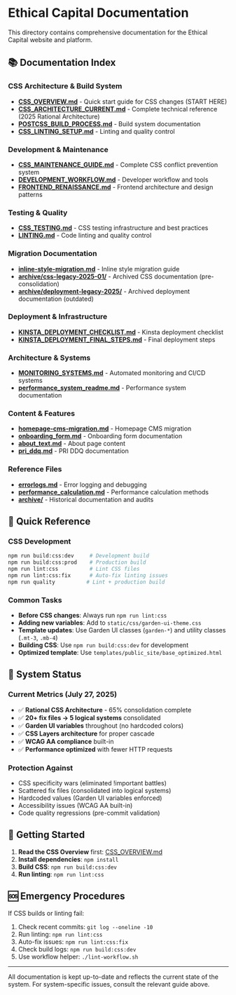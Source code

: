 # Ethical Capital Documentation

This directory contains comprehensive documentation for the Ethical Capital website and platform.

## 📚 Documentation Index

### CSS Architecture & Build System
- **[CSS_OVERVIEW.md](CSS_OVERVIEW.md)** - Quick start guide for CSS changes (START HERE)
- **[CSS_ARCHITECTURE_CURRENT.md](CSS_ARCHITECTURE_CURRENT.md)** - Complete technical reference (2025 Rational Architecture)
- **[POSTCSS_BUILD_PROCESS.md](POSTCSS_BUILD_PROCESS.md)** - Build system documentation
- **[CSS_LINTING_SETUP.md](CSS_LINTING_SETUP.md)** - Linting and quality control

### Development & Maintenance
- **[CSS_MAINTENANCE_GUIDE.md](CSS_MAINTENANCE_GUIDE.md)** - Complete CSS conflict prevention system
- **[DEVELOPMENT_WORKFLOW.md](DEVELOPMENT_WORKFLOW.md)** - Developer workflow and tools
- **[FRONTEND_RENAISSANCE.md](FRONTEND_RENAISSANCE.md)** - Frontend architecture and design patterns

### Testing & Quality
- **[CSS_TESTING.md](CSS_TESTING.md)** - CSS testing infrastructure and best practices
- **[LINTING.md](LINTING.md)** - Code linting and quality control

### Migration Documentation
- **[inline-style-migration.md](inline-style-migration.md)** - Inline style migration guide
- **[archive/css-legacy-2025-01/](archive/css-legacy-2025-01/)** - Archived CSS documentation (pre-consolidation)
- **[archive/deployment-legacy-2025/](archive/deployment-legacy-2025/)** - Archived deployment documentation (outdated)

### Deployment & Infrastructure
- **[KINSTA_DEPLOYMENT_CHECKLIST.md](KINSTA_DEPLOYMENT_CHECKLIST.md)** - Kinsta deployment checklist
- **[KINSTA_DEPLOYMENT_FINAL_STEPS.md](KINSTA_DEPLOYMENT_FINAL_STEPS.md)** - Final deployment steps

### Architecture & Systems
- **[MONITORING_SYSTEMS.md](MONITORING_SYSTEMS.md)** - Automated monitoring and CI/CD systems
- **[performance_system_readme.md](performance_system_readme.md)** - Performance system documentation

### Content & Features
- **[homepage-cms-migration.md](homepage-cms-migration.md)** - Homepage CMS migration
- **[onboarding_form.md](onboarding_form.md)** - Onboarding form documentation
- **[about_text.md](about_text.md)** - About page content
- **[pri_ddq.md](pri_ddq.md)** - PRI DDQ documentation

### Reference Files
- **[errorlogs.md](errorlogs.md)** - Error logging and debugging
- **[performance_calculation.md](performance_calculation.md)** - Performance calculation methods
- **[archive/](archive/)** - Historical documentation and audits

## 🎯 Quick Reference

### CSS Development
```bash
npm run build:css:dev     # Development build
npm run build:css:prod    # Production build
npm run lint:css          # Lint CSS files
npm run lint:css:fix      # Auto-fix linting issues
npm run quality          # Lint + production build
```

### Common Tasks
- **Before CSS changes**: Always run `npm run lint:css`
- **Adding new variables**: Add to `static/css/garden-ui-theme.css`
- **Template updates**: Use Garden UI classes (`garden-*`) and utility classes (`.mt-3`, `.mb-4`)
- **Building CSS**: Use `npm run build:css:dev` for development
- **Optimized template**: Use `templates/public_site/base_optimized.html`

## 🔧 System Status

### Current Metrics (July 27, 2025)
- ✅ **Rational CSS Architecture** - 65% consolidation complete
- ✅ **20+ fix files → 5 logical systems** consolidated
- ✅ **Garden UI variables** throughout (no hardcoded colors)
- ✅ **CSS Layers architecture** for proper cascade
- ✅ **WCAG AA compliance** built-in
- ✅ **Performance optimized** with fewer HTTP requests

### Protection Against
- CSS specificity wars (eliminated !important battles)
- Scattered fix files (consolidated into logical systems)
- Hardcoded values (Garden UI variables enforced)
- Accessibility issues (WCAG AA built-in)
- Code quality regressions (pre-commit validation)

## 📖 Getting Started

1. **Read the CSS Overview** first: [CSS_OVERVIEW.md](CSS_OVERVIEW.md)
2. **Install dependencies**: `npm install`
3. **Build CSS**: `npm run build:css:dev`
4. **Run linting**: `npm run lint:css`

## 🆘 Emergency Procedures

If CSS builds or linting fail:
1. Check recent commits: `git log --oneline -10`
2. Run linting: `npm run lint:css`
3. Auto-fix issues: `npm run lint:css:fix`
4. Check build logs: `npm run build:css:dev`
5. Use workflow helper: `./lint-workflow.sh`

---

All documentation is kept up-to-date and reflects the current state of the system. For system-specific issues, consult the relevant guide above.

